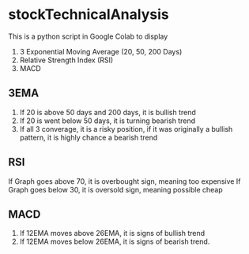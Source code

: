 # stockTechnicalAnalysis

This is a python script in Google Colab to display
1. 3 Exponential Moving Average (20, 50, 200 Days)
2. Relative Strength Index (RSI)
3. MACD

## 3EMA
1. If 20 is above 50 days and 200 days, it is bullish trend
2. If 20 is went below 50 days, it is turning bearish trend
3. If all 3 converage, it is a risky position, if it was originally a bullish pattern, it is highly chance a bearish trend

## RSI
If Graph goes above 70, it is overbought sign, meaning too expensive
If Graph goes below 30, it is oversold sign, meaning possible cheap

## MACD
1. If 12EMA moves above 26EMA, it is signs of bullish trend
2. If 12EMA moves below 26EMA, it is signs of bearish trend.
